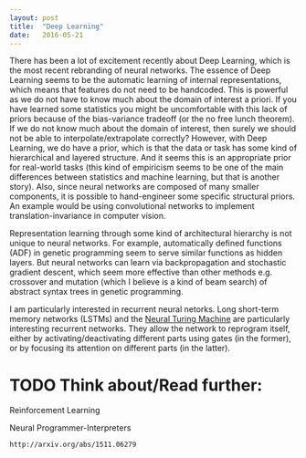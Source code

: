 ```yaml
---
layout: post
title:  "Deep Learning"
date:   2016-05-21
---
```


There has been a lot of excitement recently about Deep Learning, which is
the most recent rebranding of neural networks. The essence of Deep Learning
seems to be the automatic learning of internal representations,
which means that features do not need to be handcoded. This is powerful
as we do not have to know much about the domain of interest a priori. If
you have learned some statistics you might be uncomfortable with this lack
of priors because of the bias-variance tradeoff (or
the no free lunch theorem).
If we do not know much about the domain of interest, then surely
we should not be able to interpolate/extrapolate correctly? However, with
Deep Learning, we do have a prior, which is that the data or task
has some kind of hierarchical and layered structure. And it seems this is
an appropriate prior for real-world tasks (this kind of empiricism seems
to be one of the main differences between statistics and machine learning,
but that is another story). Also, since neural networks are
composed of many smaller components, it is possible to hand-engineer some
specific structural priors. An example would be using convolutional networks
to implement translation-invariance in computer vision.

Representation learning through some kind of architectural hierarchy
is not unique to neural networks. For example, automatically defined
functions (ADF) in genetic programming seem to serve similar
functions as hidden layers. But neural networks can learn via 
backpropagation and stochastic gradient descent, which seem more effective
than other methods e.g. crossover and mutation (which I believe is a kind of beam search)
of abstract syntax trees in genetic programming.

I am particularly interested in recurrent neural netorks. Long short-term memory networks (LSTMs)
and the [Neural Turing Machine][NTM] are particularly interesting recurrent networks.
They allow the network to reprogram itself, either by activating/deactivating
different parts using gates (in the former), or by focusing its attention on
different parts (in the latter).

# TODO Think about/Read further:

  Reinforcement Learning

  Neural Programmer-Interpreters

    http://arxiv.org/abs/1511.06279

[blum]: https://www.cs.cmu.edu/~mblum/search/consc_d.pdf
[NTM]: https://github.com/yeoedward/Neural-Turing-Machine
